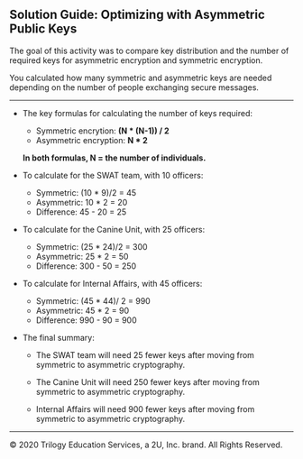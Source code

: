 ## Solution Guide: Optimizing with Asymmetric Public Keys

The goal of this activity was to compare key distribution and the number of required keys for asymmetric encryption and symmetric encryption. 

You calculated how many symmetric and asymmetric keys are needed depending on the number of people exchanging secure messages.

---

- The key formulas for calculating the number of keys required: 

     - Symmetric encrytion: **(N * (N-1)) / 2** 
     - Asymmetric encryption: **N * 2** 
                
     **In both formulas, N = the number of individuals.** 

- To calculate for the SWAT team, with 10 officers:

     - Symmetric: (10 * 9)/2  = 45
     - Asymmetric: 10 * 2   = 20
     - Difference: 45  - 20 = 25

- To calculate for the Canine Unit, with 25 officers:

     - Symmetric: (25 * 24)/2 = 300
     - Asymmetric: 25 * 2 = 50
     - Difference: 300 - 50 =  250

- To calculate for Internal Affairs, with 45 officers:

     - Symmetric: (45 * 44)/ 2 = 990
     - Asymmetric: 45 * 2    = 90
     - Difference: 990 - 90 = 900

- The final summary:

    - The SWAT team will need 25 fewer keys after moving from symmetric to asymmetric cryptography.

    - The Canine Unit will need 250 fewer keys after moving from symmetric to asymmetric cryptography.

    - Internal Affairs will need 900 fewer keys after moving from symmetric to asymmetric cryptography.

---
 © 2020 Trilogy Education Services, a 2U, Inc. brand. All Rights Reserved.

